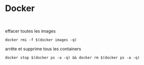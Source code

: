 
Docker 
=======

 

effacer toutes les images

~~~~~~~~~~~~~~~~~~~~~~~~~~~~~~~~~~~~~~~~~~~~~~~~~~~~~~~~~~~~~~~~~~~~~~~~~~~~~~~~
docker rmi -f $(docker images -q)
~~~~~~~~~~~~~~~~~~~~~~~~~~~~~~~~~~~~~~~~~~~~~~~~~~~~~~~~~~~~~~~~~~~~~~~~~~~~~~~~


arrête et supprime tous les containers
~~~
docker stop $(docker ps -a -q) && docker rm $(docker ps -a -q) 
~~~